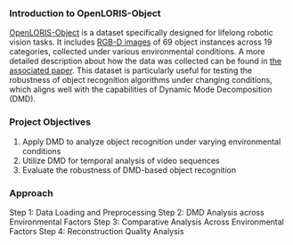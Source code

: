 ### Introduction to OpenLORIS-Object

[OpenLORIS-Object](https://lifelong-robotic-vision.github.io/dataset/object.html) is a dataset specifically designed for lifelong robotic vision tasks. It includes [RGB-D images](https://communities.springernature.com/posts/depth-in-focus-d-component-of-rgb-d-images-and-videos) of 69 object instances across 19 categories, collected under various environmental conditions. A more detailed description about how the data was collected can be found in [the associated paper](https://arxiv.org/pdf/1911.06487). This dataset is particularly useful for testing the robustness of object recognition algorithms under changing conditions, which aligns well with the capabilities of Dynamic Mode Decomposition (DMD).

### Project Objectives

1. Apply DMD to analyze object recognition under varying environmental conditions
2. Utilize DMD for temporal analysis of video sequences
3. Evaluate the robustness of DMD-based object recognition

### Approach

Step 1: Data Loading and Preprocessing
Step 2: DMD Analysis across Environmental Factors
Step 3: Comparative Analysis Across Environmental Factors
Step 4: Reconstruction Quality Analysis

